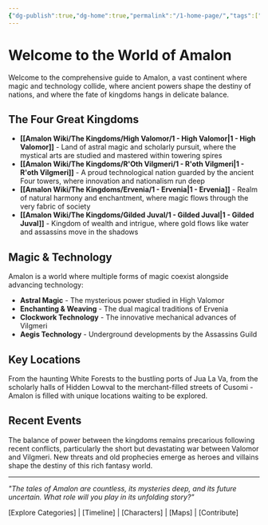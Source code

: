 ```yaml
---
{"dg-publish":true,"dg-home":true,"permalink":"/1-home-page/","tags":["gardenEntry"],"dgPassFrontmatter":true,"noteIcon":""}
---
```


# Welcome to the World of Amalon

Welcome to the comprehensive guide to Amalon, a vast continent where magic and technology collide, where ancient powers shape the destiny of nations, and where the fate of kingdoms hangs in delicate balance.

## The Four Great Kingdoms

- **[[Amalon Wiki/The Kingdoms/High Valomor/1 - High Valomor\|1 - High Valomor]]** - Land of astral magic and scholarly pursuit, where the mystical arts are studied and mastered within towering spires
- **[[Amalon Wiki/The Kingdoms/R'Oth Vilgmeri/1 - R'oth Vilgmeri\|1 - R'oth Vilgmeri]]** - A proud technological nation guarded by the ancient Four towers, where innovation and nationalism run deep
- **[[Amalon Wiki/The Kingdoms/Ervenia/1 - Ervenia\|1 - Ervenia]]** - Realm of natural harmony and enchantment, where magic flows through the very fabric of society
- **[[Amalon Wiki/The Kingdoms/Gilded Juval/1 - Gilded Juval\|1 - Gilded Juval]]** - Kingdom of wealth and intrigue, where gold flows like water and assassins move in the shadows

## Magic & Technology 

Amalon is a world where multiple forms of magic coexist alongside advancing technology:

- **Astral Magic** - The mysterious power studied in High Valomor
- **Enchanting & Weaving** - The dual magical traditions of Ervenia
- **Clockwork Technology** - The innovative mechanical advances of Vilgmeri
- **Aegis Technology** - Underground developments by the Assassins Guild

## Key Locations

From the haunting White Forests to the bustling ports of Jua La Va, from the scholarly halls of Hidden Lowval to the merchant-filled streets of Cusomi - Amalon is filled with unique locations waiting to be explored.

## Recent Events

The balance of power between the kingdoms remains precarious following recent conflicts, particularly the short but devastating war between Valomor and Vilgmeri. New threats and old prophecies emerge as heroes and villains shape the destiny of this rich fantasy world.

---

*"The tales of Amalon are countless, its mysteries deep, and its future uncertain. What role will you play in its unfolding story?"*

[Explore Categories] | [Timeline] | [Characters] | [Maps] | [Contribute]